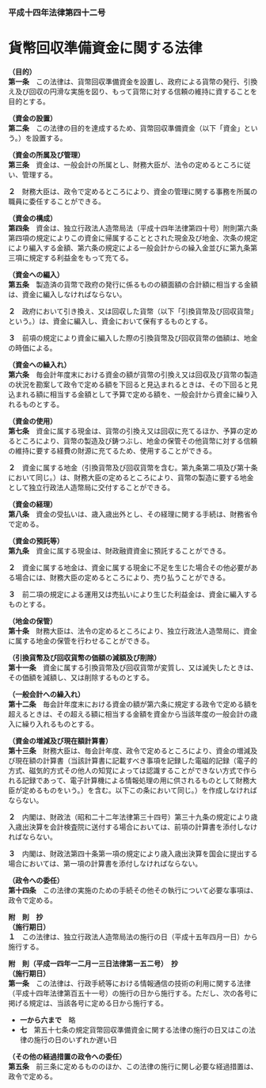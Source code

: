 ### 平成十四年法律第四十二号  
# 貨幣回収準備資金に関する法律  
  
**（目的）**  
**第一条**　この法律は、貨幣回収準備資金を設置し、政府による貨幣の発行、引換え及び回収の円滑な実施を図り、もって貨幣に対する信頼の維持に資することを目的とする。  
  
**（資金の設置）**  
**第二条**　この法律の目的を達成するため、貨幣回収準備資金（以下「資金」という。）を設置する。  
  
**（資金の所属及び管理）**  
**第三条**　資金は、一般会計の所属とし、財務大臣が、法令の定めるところに従い、管理する。  
  
**２**　財務大臣は、政令で定めるところにより、資金の管理に関する事務を所属の職員に委任することができる。  
  
**（資金の構成）**  
**第四条**　資金は、独立行政法人造幣局法（平成十四年法律第四十号）附則第六条第四項の規定によりこの資金に帰属することとされた現金及び地金、次条の規定により編入する金額、第六条の規定による一般会計からの繰入金並びに第九条第三項に規定する利益金をもって充てる。  
  
**（資金への編入）**  
**第五条**　製造済の貨幣で政府の発行に係るものの額面額の合計額に相当する金額は、資金に編入しなければならない。  
  
**２**　政府において引き換え、又は回収した貨幣（以下「引換貨幣及び回収貨幣」という。）は、資金に編入し、資金において保有するものとする。  
  
**３**　前項の規定により資金に編入した際の引換貨幣及び回収貨幣の価額は、地金の時価による。  
  
**（資金への繰入れ）**  
**第六条**　毎会計年度末における資金の額が貨幣の引換え又は回収及び貨幣の製造の状況を勘案して政令で定める額を下回ると見込まれるときは、その下回ると見込まれる額に相当する金額として予算で定める額を、一般会計から資金に繰り入れるものとする。  
  
**（資金の使用）**  
**第七条**　資金に属する現金は、貨幣の引換え又は回収に充てるほか、予算の定めるところにより、貨幣の製造及び鋳つぶし、地金の保管その他貨幣に対する信頼の維持に要する経費の財源に充てるため、使用することができる。  
  
**２**　資金に属する地金（引換貨幣及び回収貨幣を含む。第九条第二項及び第十条において同じ。）は、財務大臣の定めるところにより、貨幣の製造に要する地金として独立行政法人造幣局に交付することができる。  
  
**（資金の経理）**  
**第八条**　資金の受払いは、歳入歳出外とし、その経理に関する手続は、財務省令で定める。  
  
**（資金の預託等）**  
**第九条**　資金に属する現金は、財政融資資金に預託することができる。  
  
**２**　資金に属する地金は、資金に属する現金に不足を生じた場合その他必要がある場合には、財務大臣の定めるところにより、売り払うことができる。  
  
**３**　前二項の規定による運用又は売払いにより生じた利益金は、資金に編入するものとする。  
  
**（地金の保管）**  
**第十条**　財務大臣は、法令の定めるところにより、独立行政法人造幣局に、資金に属する地金の保管を行わせることができる。  
  
**（引換貨幣及び回収貨幣の価額の減額及び削除）**  
**第十一条**　資金に属する引換貨幣及び回収貨幣が変質し、又は滅失したときは、その価額を減額し、又は削除するものとする。  
  
**（一般会計への繰入れ）**  
**第十二条**　毎会計年度末における資金の額が第六条に規定する政令で定める額を超えるときは、その超える額に相当する金額を資金から当該年度の一般会計の歳入に繰り入れるものとする。  
  
**（資金の増減及び現在額計算書）**  
**第十三条**　財務大臣は、毎会計年度、政令で定めるところにより、資金の増減及び現在額の計算書（当該計算書に記載すべき事項を記録した電磁的記録（電子的方式、磁気的方式その他人の知覚によっては認識することができない方式で作られる記録であって、電子計算機による情報処理の用に供されるものとして財務大臣が定めるものをいう。）を含む。以下この条において同じ。）を作成しなければならない。  
  
**２**　内閣は、財政法（昭和二十二年法律第三十四号）第三十九条の規定により歳入歳出決算を会計検査院に送付する場合においては、前項の計算書を添付しなければならない。  
  
**３**　内閣は、財政法第四十条第一項の規定により歳入歳出決算を国会に提出する場合においては、第一項の計算書を添付しなければならない。  
  
**（政令への委任）**  
**第十四条**　この法律の実施のための手続その他その執行について必要な事項は、政令で定める。  
  
**附　則　抄**  
**（施行期日）**  
**１**　この法律は、独立行政法人造幣局法の施行の日（平成十五年四月一日）から施行する。  
  
**附　則（平成一四年一二月一三日法律第一五二号）　抄**  
**（施行期日）**  
**第一条**　この法律は、行政手続等における情報通信の技術の利用に関する法律（平成十四年法律第百五十一号）の施行の日から施行する。ただし、次の各号に掲げる規定は、当該各号に定める日から施行する。  
* **一から六まで**　略  
* **七**　第五十七条の規定貨幣回収準備資金に関する法律の施行の日又はこの法律の施行の日のいずれか遅い日  
  
**（その他の経過措置の政令への委任）**  
**第五条**　前三条に定めるもののほか、この法律の施行に関し必要な経過措置は、政令で定める。  
  
